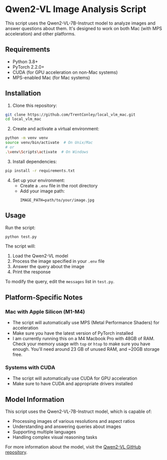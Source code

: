 # Qwen2-VL Image Analysis Script

This script uses the Qwen2-VL-7B-Instruct model to analyze images and answer questions about them. It's designed to work on both Mac (with MPS acceleration) and other platforms.

## Requirements

- Python 3.8+
- PyTorch 2.2.0+
- CUDA (for GPU acceleration on non-Mac systems)
- MPS-enabled Mac (for Mac systems)

## Installation

1. Clone this repository:
```bash
git clone https://github.com/TrentConley/local_vlm_mac.git
cd local_vlm_mac
```

2. Create and activate a virtual environment:
```bash
python -m venv venv
source venv/bin/activate  # On Unix/Mac
# or
.\venv\Scripts\activate  # On Windows
```

3. Install dependencies:
```bash
pip install -r requirements.txt
```

4. Set up your environment:
   - Create a `.env` file in the root directory
   - Add your image path:
     ```
     IMAGE_PATH=path/to/your/image.jpg
     ```

## Usage

Run the script:
```bash
python test.py
```

The script will:
1. Load the Qwen2-VL model
2. Process the image specified in your `.env` file
3. Answer the query about the image
4. Print the response

To modify the query, edit the `messages` list in `test.py`.

## Platform-Specific Notes

### Mac with Apple Silicon (M1-M4)
- The script will automatically use MPS (Metal Performance Shaders) for acceleration
- Make sure you have the latest version of PyTorch installed
- I am currently running this on a M4 Macbook Pro with 48GB of RAM. Check your memory usage with `top` or `htop` to make sure you have enough. You'll need around 23 GB of unused RAM, and ~20GB storage free.

### Systems with CUDA
- The script will automatically use CUDA for GPU acceleration
- Make sure to have CUDA and appropriate drivers installed

## Model Information

This script uses the Qwen2-VL-7B-Instruct model, which is capable of:
- Processing images of various resolutions and aspect ratios
- Understanding and answering queries about images
- Supporting multiple languages
- Handling complex visual reasoning tasks

For more information about the model, visit the [Qwen2-VL GitHub repository](https://github.com/QwenLM/Qwen-VL).